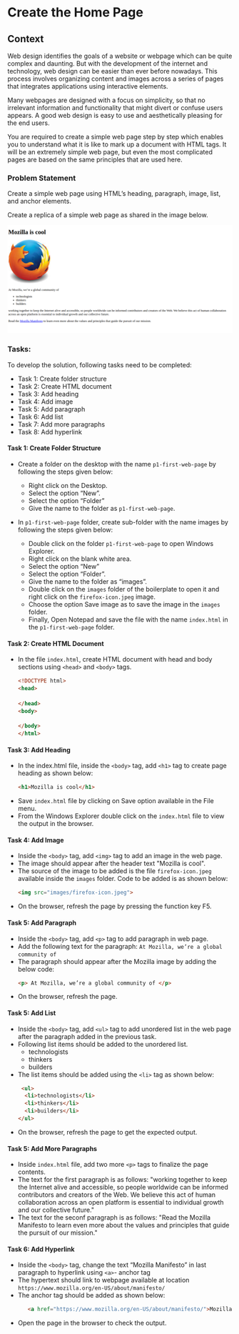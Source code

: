 # Create the Home Page

## Context

Web design identifies the goals of a website or webpage which can be quite complex and daunting. But with the development of the internet and technology, web design can be easier than ever before nowadays. This process involves organizing content and images across a series of pages that integrates applications using interactive elements.

Many webpages are designed with a focus on simplicity, so that no irrelevant information and functionality that might divert or confuse users appears. A good web design is easy to use and aesthetically pleasing for the end users.

You are required to create a simple web page step by step which enables you to understand what it is like to mark up a document with HTML tags. It will be an extremely simple web page, but even the most complicated pages are based on the same principles that are used here.

### Problem Statement

Create a simple web page using HTML’s heading, paragraph, image, list, and anchor elements.​

Create a replica of a simple web page as shared in the image below.

![](./mozilla-web-page.png)

### Tasks:

To develop the solution, following tasks need to be completed:​​​

- Task 1: Create folder structure​
- Task 2: Create HTML document​
- Task 3: Add heading​
- Task 4: Add image​
- Task 5: Add paragraph​
- Task 6: Add list​
- Task 7: Add more paragraphs​
- Task 8: Add hyperlink​


#### Task 1: Create Folder Structure

- Create a folder on the desktop with the name `p1-first-web-page` by following the steps given below:​
    - Right click on the Desktop.​
    - Select the option “New”.​
    - Select the option “Folder”​
    - Give the name to the folder as `p1-first-web-page`.​

 - In `p1-first-web-page` folder, create sub-folder with the name images by following the steps given below:​
    - Double click on the folder `p1-first-web-page` to open Windows Explorer.​
    - Right click on the blank white area.​
    - Select the option “New” ​
    - Select the option “Folder”.​
    - Give the name to the folder as “images”.
    - Double click on the `images` folder of the boilerplate to open it and right click on the `firefox-icon.jpeg` image. 
    - Choose the option Save image as to save the image in the `images` folder.​
    - Finally, Open Notepad and save the file with the name `index.html` in the `p1-first-web-page` folder.

#### Task 2: Create HTML Document

- In the file `index.html`, create HTML document with head and body sections using `<head>` and `<body>` tags.
    ```html
    <!DOCTYPE html>
    <head>

    </head> 
    <body>  

    </body> 
    </html>
    ```
#### Task 3: Add Heading

- In the index.html file, inside the `<body>` tag, add `<h1>` tag to create page heading as shown below:​
   ```html
   <h1>Mozilla is cool</h1>​
- Save `index.html` file by clicking on Save option available in the File menu.​
- From the Windows Explorer double click on the `index.html` file to view the output in the browser.

#### Task 4: Add Image

- Inside the `<body>` tag, add `<img>` tag to add an image in the web page.​
- The image should appear after the header text "Mozilla is cool".​
- The source of the image to be added is the file `firefox-icon.jpeg` available inside the `images` folder. Code to be added is as shown below:​
    ```html
    <img src="images/firefox-icon.jpeg">​
- On the browser, refresh the page by pressing the function key F5.

#### Task 5: Add Paragraph

- Inside the `<body>` tag, add `<p>` tag to add paragraph in web page.​
- Add the following text for the paragraph​: `At Mozilla, we’re a global community of​`
- The paragraph should appear after the Mozilla image by adding the below code:​
    ```html
    <p> At Mozilla, we’re a global community of </p>
    ```
- On the browser, refresh the page.

#### Task 5: Add List

- Inside the `<body>` tag, add `<ul>` tag to add unordered list in the web page after the paragraph added in the previous task.
- Following list items should be added to the unordered list.​
    - technologists​
    - thinkers​
    - builders
- The list items should be added using the `<li>` tag as shown below:​
    ```html
     <ul> 
      <li>technologists</li>
      <li>thinkers</li>
      <li>builders</li>
    </ul>
    ```
- On the browser, refresh the page to get the expected output.

#### Task 5: Add More Paragraphs

- Inside `index.html` file, add two more `<p>` tags to finalize the page contents.​
- The text for the first paragraph is as follows​:
"working together to keep the Internet alive and accessible, so people worldwide can be informed contributors and creators of the Web. We believe this act of human collaboration across an open platform is essential to individual growth and our collective future.​"
- The text for the seconf paragraph is as follows:
"Read the Mozilla Manifesto to learn even more about the values and principles that guide the pursuit of our mission."

#### Task 6: Add Hyperlink

- Inside the `<body>` tag, change the text “Mozilla Manifesto” in last paragraph to hyperlink using `<a>`- anchor tag​
- The hypertext should link to webpage available at location `https://www.mozilla.org/en-US/about/manifesto/`
- The anchor tag should be added as shown below:
    ```html
       <a href="https://www.mozilla.org/en-US/about/manifesto/">Mozilla Manifesto</a>
- Open the page in the browser to check the output. 



